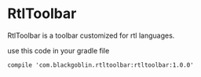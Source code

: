 # RtlToolbar
RtlToolbar is a toolbar customized for rtl languages.

use this code in your gradle file

```compile 'com.blackgoblin.rtltoolbar:rtltoolbar:1.0.0'```

